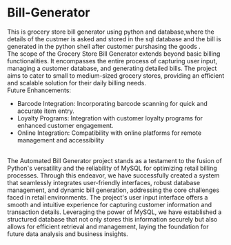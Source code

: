 # Bill-Generator
This is grocery store bill generator using python and database,where the details of the custmer is asked and stored in the sql database and the bill is generated in the python shell after customer purshasing the goods .
<br>
The scope of the Grocery Store Bill Generator extends beyond basic billing functionalities. It 
encompasses the entire process of capturing user input, managing a customer database, and 
generating detailed bills. The project aims to cater to small to medium-sized grocery stores, providing 
an efficient and scalable solution for their daily billing needs.
<br>
Future Enhancements:
- Barcode Integration: Incorporating barcode scanning for quick and accurate item 
entry.<br>
- Loyalty Programs: Integration with customer loyalty programs for enhanced customer 
engagement.<br>
- Online Integration: Compatibility with online platforms for remote management and 
accessibility<br>
<br>
The Automated Bill Generator project stands as a testament to the fusion of Python's 
versatility and the reliability of MySQL for optimizing retail billing processes. Through this 
endeavor, we have successfully created a system that seamlessly integrates user-friendly 
interfaces, robust database management, and dynamic bill generation, addressing the core 
challenges faced in retail environments.
The project's user input interface offers a smooth and intuitive experience for capturing 
customer information and transaction details. Leveraging the power of MySQL, we have 
established a structured database that not only stores this information securely but also 
allows for efficient retrieval and management, laying the foundation for future data analysis 
and business insights.
<br>
